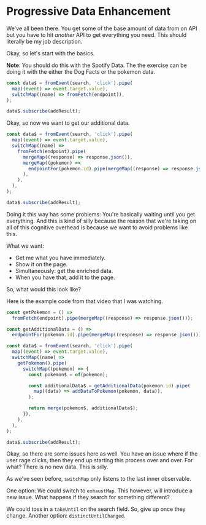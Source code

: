 # Progressive Data Enhancement

We've all been there. You get some of the base amount of data from on API but you have to hit _another_ API to get everything you need. This should literally be my job description.

Okay, so let's start with the basics.

**Note**: You should do this with the Spotify Data. The the exercise can be doing it with the either the Dog Facts or the pokemon data.

```js
const data$ = fromEvent(search, 'click').pipe(
  map((event) => event.target.value),
  switchMap((name) => fromFetch(endpoint)),
);

data$.subscribe(addResult);
```

Okay, so now we want to get our additional data.

```js
const data$ = fromEvent(search, 'click').pipe(
  map((event) => event.target.value),
  switchMap((name) =>
    fromFetch(endpoint).pipe(
      mergeMap((response) => response.json()),
      mergeMap((pokemon) =>
        endpointFor(pokemon.id).pipe(mergeMap((response) => response.json())),
      ),
    ),
  ),
);

data$.subscribe(addResult);
```

Doing it this way has some problems: You're basically waiting until you get everything. And this is kind of silly because the reason that we're taking on all of this cognitive overhead is because we want to avoid problems like this.

What we want:

- Get me what you have immediately.
- Show it on the page.
- Simultaneously: get the enriched data.
- When you have that, add it to the page.

So, what would this look like?

Here is the example code from that video that I was watching.

```js
const getPokemon = () =>
  fromFetch(endpoint).pipe(mergeMap((response) => response.json()));

const getAdditionalData = () =>
  endpointFor(pokemon.id).pipe(mergeMap((response) => response.json()));

const data$ = fromEvent(search, 'click').pipe(
  map((event) => event.target.value),
  switchMap((name) =>
    getPokemon().pipe(
      switchMap((pokemon) => {
        const pokemon$ = of(pokemon);

        const additionalData$ = getAdditionalData(pokemon.id).pipe(
          map((data) => addDataToPokemon(pokemon, data)),
        );

        return merge(pokemon$, additionalData$);
      }),
    ),
  ),
);

data$.subscribe(addResult);
```

Okay, so there are some issues here as well. You have an issue where if the user rage clicks, then they end up starting this process over and over. For what? There is no new data. This is silly.

As we've seen before, `switchMap` only listens to the last inner observable.

One option: We could switch to `exhaustMap`. This however, will introduce a new issue. What happens if they search for something different?

We could toss in a `takeUntil` on the search field. So, give up once they change. Another option: `distinctUntilChanged`.
